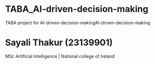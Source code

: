 # TABA_AI-driven-decision-making
TABA project for AI-driven-decision-makingAI-driven-decision-making

# Sayali Thakur (23139901)
MSc Artificial Intelligence | 
National college of Ireland
